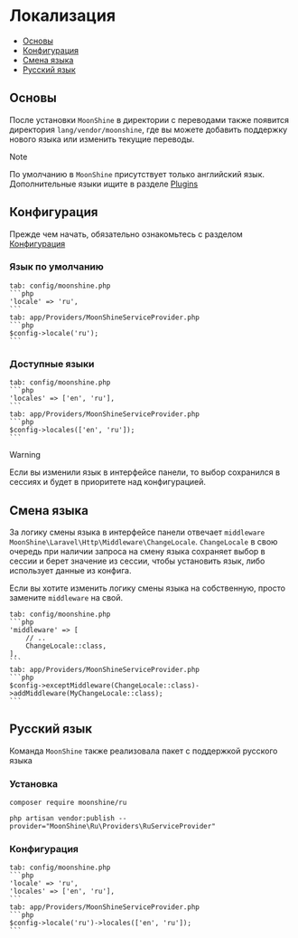 # Локализация

- [Основы](#basics)
- [Конфигурация](#configuration)
- [Смена языка](#middleware)
- [Русский язык](#ru)

<a name="basics"></a>
## Основы

После установки `MoonShine` в директории с переводами также появится директория `lang/vendor/moonshine`, где вы можете добавить поддержку нового языка или изменить текущие переводы.

> [!NOTE]
> По умолчанию в `MoonShine` присутствует только английский язык.
> Дополнительные языки ищите в разделе [Plugins](/plugins)

<a name="configuration"></a>
## Конфигурация

Прежде чем начать, обязательно ознакомьтесь с разделом [Конфигурация](/docs/{{version}}/configuration)

### Язык по умолчанию

~~~tabs
tab: config/moonshine.php
```php
'locale' => 'ru',
```
tab: app/Providers/MoonShineServiceProvider.php
```php
$config->locale('ru');
```
~~~

### Доступные языки

~~~tabs
tab: config/moonshine.php
```php
'locales' => ['en', 'ru'],
```
tab: app/Providers/MoonShineServiceProvider.php
```php
$config->locales(['en', 'ru']);
```
~~~

> [!WARNING]
> Если вы изменили язык в интерфейсе панели, то выбор сохранился в сессиях и будет в приоритете над конфигурацией.

<a name="middleware"></a>
## Смена языка

За логику смены языка в интерфейсе панели отвечает `middleware` `MoonShine\Laravel\Http\Middleware\ChangeLocale`.
`ChangeLocale` в свою очередь при наличии запроса на смену языка сохраняет выбор в сессии и берет значение из сессии, чтобы установить язык, либо использует данные из конфига.

Если вы хотите изменить логику смены языка на собственную, просто замените `middleware` на свой.

~~~tabs
tab: config/moonshine.php
```php
'middleware' => [
    // ..
    ChangeLocale::class,
],
```
tab: app/Providers/MoonShineServiceProvider.php
```php
$config->exceptMiddleware(ChangeLocale::class)->addMiddleware(MyChangeLocale::class);
```
~~~

<a name="ru"></a>
## Русский язык

Команда `MoonShine` также реализовала пакет с поддержкой русского языка

### Установка

```shell
composer require moonshine/ru
```

```shell
php artisan vendor:publish --provider="MoonShine\Ru\Providers\RuServiceProvider"
```

### Конфигурация

~~~tabs
tab: config/moonshine.php
```php
'locale' => 'ru',
'locales' => ['en', 'ru'],
```
tab: app/Providers/MoonShineServiceProvider.php
```php
$config->locale('ru')->locales(['en', 'ru']);
```
~~~